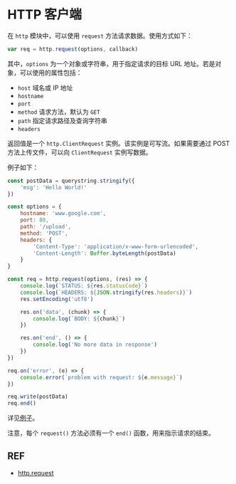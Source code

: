 # HTTP 客户端

在 `http` 模块中，可以使用 `request` 方法请求数据。使用方式如下：

```js
var req = http.request(options, callback)
```

其中，`options` 为一个对象或字符串，用于指定请求的目标 URL 地址。若是对象，可以使用的属性包括：

- `host` 域名或 IP 地址
- `hostname` 
- `port`
- `method` 请求方法，默认为 `GET`
- `path` 指定请求路径及查询字符串
- `headers`

返回值是一个 `http.ClientRequest` 实例。该实例是可写流。如果需要通过 POST 方法上传文件，可以向 `ClientRequest` 实例写数据。

例子如下：

```js
const postData = querystring.stringify({
    'msg': 'Hello World!'
})

const options = {
    hostname: 'www.google.com',
    port: 80,
    path: '/upload',
    method: 'POST',
    headers: {
        'Content-Type': 'application/x-www-form-urlencoded',
        'Content-Length': Buffer.byteLength(postData)
    }
}

const req = http.request(options, (res) => {
    console.log(`STATUS: ${res.statusCode}`)
    console.log(`HEADERS: ${JSON.stringify(res.headers)}`)
    res.setEncoding('utf8')

    res.on('data', (chunk) => {
        console.log(`BODY: ${chunk}`)
    })

    res.on('end', () => {
        console.log('No more data in response')
    })
})

req.on('error', (e) => {
    console.error(`problem with request: ${e.message}`)
})

req.write(postData)
req.end()
```

详见[例子][demo]。

注意，每个 `request()` 方法必须有一个 `end()` 函数，用来指示请求的结束。

## REF

- [http.request][http.request]

[http.request]: https://nodejs.org/api/http.html#http_http_request_options_callback
[demo]: ./app.js